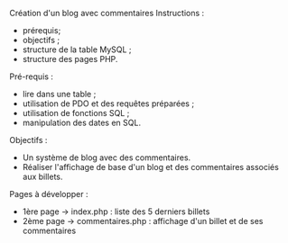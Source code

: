 Création d'un blog avec commentaires
Instructions :
- prérequis;
- objectifs ;
- structure de la table MySQL ;
- structure des pages PHP.

Pré-requis : 
- lire dans une table ;
- utilisation de PDO et des requêtes préparées ;
- utilisation de fonctions SQL ;
- manipulation des dates en SQL.

Objectifs :
- Un système de blog avec des commentaires.
- Réaliser l'affichage de base d'un blog et des commentaires associés aux billets.

Pages à développer :
- 1ère page -> index.php : liste des 5 derniers billets
- 2ème page -> commentaires.php : affichage d'un billet et de ses commentaires